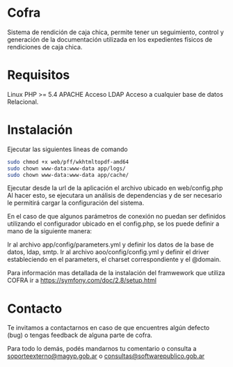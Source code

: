 # Cofra

Sistema de rendición de caja chica, permite tener un seguimiento, control y generación de la documentación utilizada en los expedientes físicos de rendiciones de caja chica.

# Requisitos

Linux
PHP >= 5.4
APACHE
Acceso LDAP
Acceso a cualquier base de datos Relacional.

# Instalación

Ejecutar las siguientes lineas de comando

```bash
sudo chmod +x web/pff/wkhtmltopdf-amd64
sudo chown www-data:www-data app/logs/
sudo chown www-data:www-data app/cache/
```
Ejecutar desde la url de la aplicación el archivo ubicado en web/config.php
Al hacer esto, se ejecutara un análisis de dependencias y de ser necesario le permitirá cargar la configuración del sistema.

En el caso de que algunos parámetros de conexión no puedan ser definidos utilizando el configurador ubicado en el config.php, se los puede definir a mano de la siguiente manera:

Ir al archivo app/config/parameters.yml y definir los datos de la base de datos, ldap, smtp.
Ir al archivo aoo/config/config.yml y definir el driver estableciendo en el parameters, el charset correspondiente y el @domain.

Para información mas detallada de la instalación del framwework que utiliza COFRA ir a https://symfony.com/doc/2.8/setup.html

# Contacto

Te invitamos a contactarnos en caso de que encuentres algún defecto (bug) o tengas feedback de alguna parte de cofra.

Para todo lo demás, podés mandarnos tu comentario o consulta a soporteexterno@magyp.gob.ar 
o consultas@softwarepublico.gob.ar
